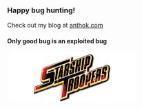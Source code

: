 ### Happy bug hunting!
Check out my blog at [anthok.com](https://anthok.com)  
  
#### Only good bug is an exploited bug  
<img src="starship.png" width="300" />
